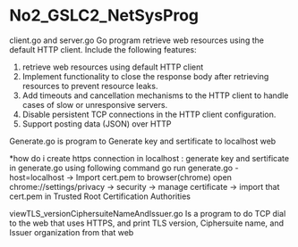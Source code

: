 # No2_GSLC2_NetSysProg
client.go and server.go 
Go program retrieve web resources using the default HTTP client. Include the following features:
1. retrieve web resources using default HTTP client
2.  Implement functionality to close the response body after retrieving resources to prevent resource leaks.
3.  Add timeouts and cancellation mechanisms to the HTTP client to handle cases of slow or unresponsive servers.
4.  Disable persistent TCP connections in the HTTP client configuration.
5.  Support posting data (JSON) over HTTP

Generate.go
is program to Generate key and sertificate to localhost web

*how do i create https connection in localhost : generate key and sertificate in generate.go using following command go run generate.go -host=localhost -> Import cert.pem to browser(chrome) open chrome://settings/privacy -> security -> manage certificate -> import that cert.pem in Trusted Root Certification Authorities 

viewTLS_versionCiphersuiteNameAndIssuer.go 
Is a program to do TCP dial to the web that uses HTTPS, and print TLS version, Ciphersuite name, and Issuer organization from that web
